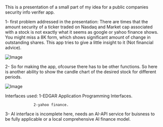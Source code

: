 
This is a presentation of a small part of my idea for a public companies security info verifer app.


1- first problem addressed in the presentation: There are times that the amount security of a ticker traded on Nasdaq  and Market cap associated with a stock 
is not exactly what it seems as  google or yahoo finance shows. You might miss a 8K form, which shows significant amount of change in outstanding shares.
This app tries to give a little insight to it (Not financial advice).   

![Image](https://github.com/user-attachments/assets/64da117c-a8d2-4bd8-ab00-e292810229f4)


2- So for making the app, ofcourse there has to be other functions. So here is another ability to show the candle chart of the desired stock for different periods.

![Image](https://github.com/user-attachments/assets/51e4ebc8-fd9d-4c6d-852b-7b412cced1e7)


Interfaces used: 1-EDGAR Application Programming Interfaces.

                 2-yahoo finance.

3- AI interface is incomplete here, needs an AI-API service for buisness to be fully applicable or a local comprehensive AI finance model. 

